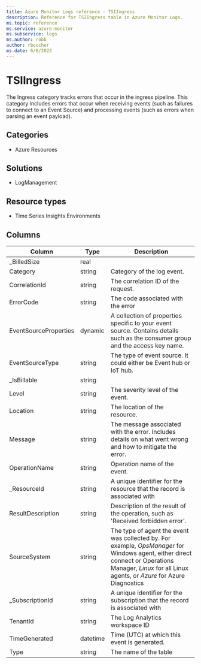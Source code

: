 ```yaml
---
title: Azure Monitor Logs reference - TSIIngress
description: Reference for TSIIngress table in Azure Monitor Logs.
ms.topic: reference
ms.service: azure-monitor
ms.subservice: logs
ms.author: robb
author: rboucher
ms.date: 6/8/2023
---
```


# TSIIngress

 The Ingress category tracks errors that occur in the ingress pipeline. This category includes errors that occur when receiving events (such as failures to connect to an Event Source) and processing events (such as errors when parsing an event payload).

## Categories

- Azure Resources
## Solutions

- LogManagement
## Resource types

- Time Series Insights Environments




## Columns

| Column | Type | Description |
| --- | --- | --- |
| _BilledSize | real |  |
| Category | string | Category of the log event. |
| CorrelationId | string | The correlation ID of the request. |
| ErrorCode | string | The code associated with the error |
| EventSourceProperties | dynamic | A collection of properties specific to your event source. Contains details such as the consumer group and the access key name. |
| EventSourceType | string | The type of event source. It could either be Event hub or IoT hub. |
| _IsBillable | string |  |
| Level | string | The severity level of the event. |
| Location | string | The location of the resource. |
| Message | string | The message associated with the error. Includes details on what went wrong and how to mitigate the error. |
| OperationName | string | Operation name of the event. |
| _ResourceId | string | A unique identifier for the resource that the record is associated with |
| ResultDescription | string | Description of the result of the operation, such as 'Received forbidden error'. |
| SourceSystem | string | The type of agent the event was collected by. For example, *OpsManager* for Windows agent, either direct connect or Operations Manager, *Linux* for all Linux agents, or *Azure* for Azure Diagnostics |
| _SubscriptionId | string | A unique identifier for the subscription that the record is associated with |
| TenantId | string | The Log Analytics workspace ID |
| TimeGenerated | datetime | Time (UTC) at which this event is generated. |
| Type | string | The name of the table |
